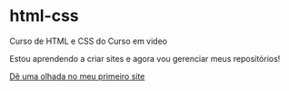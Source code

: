 # html-css
Curso de HTML e CSS do Curso em video

Estou aprendendo a criar sites e agora vou gerenciar meus repositórios!

<a href="https://mailsonalexandre.github.io/html-css/projetos/android-site.html">Dê uma olhada no meu primeiro site </a>
